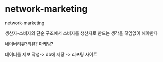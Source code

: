 # network-marketing
network-marketing

생산자-소비자의 단순 구조에서 소비자를 생산자로 만드는 생각을 끊임없이 해야한다

네이버리뷰?리뷰? 마케팅?

데이터를 제보 작성-> db에 저장 -> 리포팅 사이트
